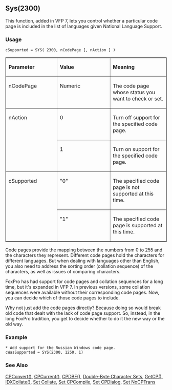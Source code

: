 ## Sys(2300)

This function, added in VFP 7, lets you control whether a particular code page is included in the list of languages given National Language Support.

### Usage

```foxpro
cSupported = SYS( 2300, nCodePage [, nAction ] )
```
<table border cellspacing=0 cellpadding=0 width=100%>
<tr>
  <td width=32% valign=top>
  <p><b>Parameter</b></p>
  </td>
  <td width=23% valign=top>
  <p><b>Value</b></p>
  </td>
  <td width=45% valign=top>
  <p><b>Meaning</b></p>
  </td>
 </tr>
<tr>
  <td width=32% valign=top>
  <p>nCodePage</p>
  </td>
  <td width=23% valign=top>
  <p>Numeric</p>
  </td>
  <td width=45% valign=top>
  <p>The code page whose status you want to check or set.</p>
  </td>
 </tr>
<tr>
  <td width=32% rowspan=2 valign=top>
  <p>nAction</p>
  </td>
  <td width=23% valign=top>
  <p>0</p>
  </td>
  <td width=45% valign=top>
  <p>Turn off support for the specified code page.</p>
  </td>
 </tr>
<tr>
  <td width=33% valign=top>
  <p>1</p>
  </td>
  <td width=67% valign=top>
  <p>Turn on support for the specified code page.</p>
  </td>
 </tr>
<tr>
  <td width=32% rowspan=2 valign=top>
  <p>cSupported</p>
  </td>
  <td width=23% valign=top>
  <p>&quot;0&quot;</p>
  </td>
  <td width=45% valign=top>
  <p>The specified code page is not supported at this time.</p>
  </td>
 </tr>
<tr>
  <td width=33% valign=top>
  <p>&quot;1&quot;</p>
  </td>
  <td width=67% valign=top>
  <p>The specified code page is supported at this time.</p>
  </td>
 </tr>
</table>

Code pages provide the mapping between the numbers from 0 to 255 and the characters they represent. Different code pages hold the characters for different languages. But when dealing with languages other than English, you also need to address the sorting order (collation sequence) of the characters, as well as issues of comparing characters.

FoxPro has had support for code pages and collation sequences for a long time, but it's expanded in VFP 7. In previous versions, some collation sequences were available without their corresponding code pages. Now, you can decide which of those code pages to include. 

Why not just add the code pages directly? Because doing so would break old code that dealt with the lack of code page support. So, instead, in the long FoxPro tradition, you get to decide whether to do it the new way or the old way.

### Example

```foxpro
* Add support for the Russian Windows code page.
cWasSupported = SYS(2300, 1250, 1)
```
### See Also

[CPConvert()](s4g068.md), [CPCurrent()](s4g068.md), [CPDBF()](s4g068.md), [Double-Byte Character Sets](s4g665.md), [GetCP()](s4g501.md), [IDXCollate()](s4g068.md), [Set Collate](s4g068.md), [Set CPCompile](s4g536.md), [Set CPDialog](s4g536.md), [Set NoCPTrans](s4g068.md)